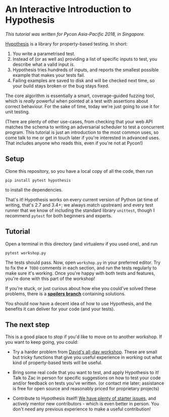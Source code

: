 # An Interactive Introduction to Hypothesis

*This tutorial was written for Pycon Asia-Pacific 2018, in Singapore.*


[Hypothesis](https://hypothesis.readthedocs.io) is a library for property-based testing.
In short:

1. You write a parametrised test.
2. Instead of (or as well as) providing a list of specific inputs to test,
   you describe what a valid input *is*.
3. Hypothesis tries hundreds of inputs, and reports the smallest possible
   example that makes your tests fail.
4. Failing examples are saved to disk and will be checked next time,
   so your build stays broken or the bug stays fixed.

The core algorithm is essentially a smart, coverage-guided fuzzing tool,
which is *really* powerful when pointed at a test with assertions about correct behaviour.
For the sake of time, today we're just going to use it for unit testing.

(There are plenty of other use-cases, from checking that your web API matches
the schema to writing an adversarial scheduler to test a concurrent program.
This tutorial is just an introduction to the most common uses, so come talk to
me or get in touch later if you're interested in advanced uses.
That includes anyone who reads this, even if you're not at Pycon!)


## Setup

Clone this repository, so you have a local copy of all the code, then run

    pip install pytest hypothesis

to install the dependencies.

That's it!  Hypothesis works on every current version of Python
(at time of writing, that's 2.7 and 3.4+; we always match upstream)
and every test runner that we know of including the standard library
`unittest`, though I recommend `pytest` for both beginners and experts.


## Tutorial

Open a terminal in this directory (and virtualenv if you used one), and run

    pytest workshop.py

The tests should pass.  Now, open `workshop.py` in your preferred editor.
Try to fix the `# TODO` comments in each section, and run the tests
regularly to make sure it's working.  Once you're happy with both tests
and features, you're done with this part of the workshop!

If you're stuck, or just curious about how else you could've solved these
problems, there is a [**spoilers branch**](../../tree/spoilers) containing solutions.

You should now have a decent idea of how to use Hypothesis, and the benefits
it can deliver for your code (and your tests).


## The next step

This is a good place to stop if you'd like to move on to another workshop.
If you want to keep going, you could:

* Try a harder problem from [David's all-day workshop](https://github.com/DRmacIver/hypothesis-training).
  These are small but tricky functions that give you useful experience
  in working out what kind of property-based tests will be useful.

* Bring some real code that you want to test, and apply Hypothesis to it!
  Talk to Zac in person for specific suggestions on how to test your code
  and/or feedback on tests you've written.
  (or contact me later; assistance is free for open source
  and reasonably priced for proprietary projects)

* Contribute to Hypothesis itself!  [We have plenty of starter issues](https://github.com/HypothesisWorks/hypothesis-python/labels/good%20first%20issue),
  and actively mentor new contributors - which is even better in person.
  You don't need any previous experience to make a useful contribution!
